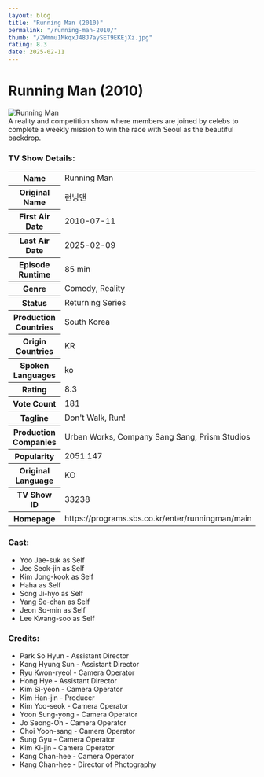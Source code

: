 ```yaml
---
layout: blog
title: "Running Man (2010)"
permalink: "/running-man-2010/"
thumb: "/2Wmmu1MkqxJ48J7aySET9EKEjXz.jpg"
rating: 8.3
date: 2025-02-11
---
```

<h1 class="title">Running Man (2010)</h1><div class="poster"><img src="{{ site.imglink }}/2Wmmu1MkqxJ48J7aySET9EKEjXz.jpg" class="img-fluid my-3" alt="Running Man"/></div><div class="plot">A reality and competition show where members are joined by celebs to complete a weekly mission to win the race with Seoul as the beautiful backdrop.</div><h3>TV Show Details:</h3><table class="table table-bordered details"><tr><th>Name</th><td>Running Man</td></tr><tr><th>Original Name</th><td>런닝맨</td></tr><tr><th>First Air Date</th><td>2010-07-11</td></tr><tr><th>Last Air Date</th><td>2025-02-09</td></tr><tr><th>Episode Runtime</th><td>85 min</td></tr><tr><th>Genre</th><td>Comedy, Reality</td></tr><tr><th>Status</th><td>Returning Series</td></tr><tr><th>Production Countries</th><td>South Korea</td></tr><tr><th>Origin Countries</th><td>KR</td></tr><tr><th>Spoken Languages</th><td>ko</td></tr><tr><th>Rating</th><td>8.3</td></tr><tr><th>Vote Count</th><td>181</td></tr><tr><th>Tagline</th><td>Don't Walk, Run!</td></tr><tr><th>Production Companies</th><td>Urban Works, Company Sang Sang, Prism Studios</td></tr><tr><th>Popularity</th><td>2051.147</td></tr><tr><th>Original Language</th><td>KO</td></tr><tr><th>TV Show ID</th><td>33238</td></tr><tr><th>Homepage</th><td>https://programs.sbs.co.kr/enter/runningman/main</td></tr></table><h3>Cast:</h3><ul class="list-group cast"><li>Yoo Jae-suk as Self</li><li>Jee Seok-jin as Self</li><li>Kim Jong-kook as Self</li><li>Haha as Self</li><li>Song Ji-hyo as Self</li><li>Yang Se-chan as Self</li><li>Jeon So-min as Self</li><li>Lee Kwang-soo as Self</li></ul><h3>Credits:</h3><ul class="list-group crew"><li>Park So Hyun - Assistant Director</li><li>Kang Hyung Sun - Assistant Director</li><li>Ryu Kwon-ryeol - Camera Operator</li><li>Hong Hye - Assistant Director</li><li>Kim Si-yeon - Camera Operator</li><li>Kim Han-jin - Producer</li><li>Kim Yoo-seok - Camera Operator</li><li>Yoon Sung-yong - Camera Operator</li><li>Jo Seong-Oh - Camera Operator</li><li>Choi Yoon-sang - Camera Operator</li><li>Sung Gyu - Camera Operator</li><li>Kim Ki-jin - Camera Operator</li><li>Kang Chan-hee - Camera Operator</li><li>Kang Chan-hee - Director of Photography</li></ul>